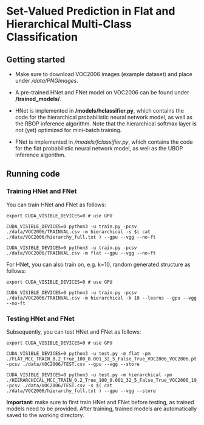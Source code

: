 # Set-Valued Prediction in Flat and Hierarchical Multi-Class Classification

## Getting started

* Make sure to download VOC2006 images (example dataset) and place under */data/PNGImages*.

* A pre-trained HNet and FNet model on VOC2006 can be found under **/trained_models/**.

* HNet is implemented in **/models/hclassifier.py**, which contains the code for the hierarchical probabilistic neural network model, as well as the RBOP
inference algorithm. Note that the hierarchical softmax layer is not (yet) optimized for mini-batch training. 

* FNet is implemented in */models/fclassifier.py*, which contains the 
code for the flat probabilistic neural network model, as well as the UBOP 
inference algorithm.

## Running code 

### Training HNet and FNet

You can train HNet and FNet as follows:

```
export CUDA_VISIBLE_DEVICES=0 # use GPU

CUDA_VISIBLE_DEVICES=0 python3 -u train.py -pcsv ./data/VOC2006/TRAINVAL.csv -m hierarchical -s $( cat ./data/VOC2006/hierarchy_full.txt ) --gpu --vgg --no-ft 

CUDA_VISIBLE_DEVICES=0 python3 -u train.py -pcsv ./data/VOC2006/TRAINVAL.csv -m flat --gpu --vgg --no-ft 
```

For HNet, you can also train on, e.g. k=10, random generated structure as follows:

```
export CUDA_VISIBLE_DEVICES=0 # use GPU

CUDA_VISIBLE_DEVICES=0 python3 -u train.py -pcsv ./data/VOC2006/TRAINVAL.csv -m hierarchical -k 10 --learns --gpu --vgg --no-ft 
```


### Testing HNet and FNet

Subsequently, you can test HNet and FNet as follows:

```
export CUDA_VISIBLE_DEVICES=0 # use GPU

CUDA_VISIBLE_DEVICES=0 python3 -u test.py -m flat -pm ./FLAT_MCC_TRAIN_0.2_True_100_0.001_32_5_False_True_VOC2006_VOC2006.pt -pcsv ./data/VOC2006/TEST.csv --gpu --vgg --store 

CUDA_VISIBLE_DEVICES=0 python3 -u test.py -m hierarchical -pm ./HIERARCHICAL_MCC_TRAIN_0.2_True_100_0.001_32_5_False_True_VOC2006_19_False_0_VOC2006.pt -pcsv ./data/VOC2006/TEST.csv -s $( cat ./data/VOC2006/hierarchy_full.txt ) --gpu --vgg --store 
```

**Important**: make sure to first train HNet and FNet before testing, as trained models need to be provided. After training, trained models are automatically saved to the working directory. 
